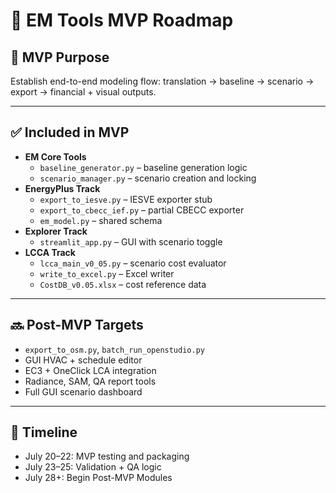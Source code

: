 # 🚀 EM Tools MVP Roadmap

## 🎯 MVP Purpose
Establish end-to-end modeling flow: translation → baseline → scenario → export → financial + visual outputs.

---

## ✅ Included in MVP
- **EM Core Tools**
  - `baseline_generator.py` – baseline generation logic
  - `scenario_manager.py` – scenario creation and locking
- **EnergyPlus Track**
  - `export_to_iesve.py` – IESVE exporter stub
  - `export_to_cbecc_ief.py` – partial CBECC exporter
  - `em_model.py` – shared schema
- **Explorer Track**
  - `streamlit_app.py` – GUI with scenario toggle
- **LCCA Track**
  - `lcca_main_v0_05.py` – scenario cost evaluator
  - `write_to_excel.py` – Excel writer
  - `CostDB_v0.05.xlsx` – cost reference data

---

## 🔜 Post-MVP Targets
- `export_to_osm.py`, `batch_run_openstudio.py`
- GUI HVAC + schedule editor
- EC3 + OneClick LCA integration
- Radiance, SAM, QA report tools
- Full GUI scenario dashboard

---

## 📅 Timeline
- July 20–22: MVP testing and packaging
- July 23–25: Validation + QA logic
- July 28+: Begin Post-MVP Modules
